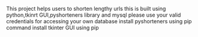 This project helps users to shorten lengthy urls
this is built using python,tkinrt GUI,pyshorteners library and mysql
please use your valid credentials for accessing your own database
install pyshorteners using pip command
install tkinter GUI using pip
